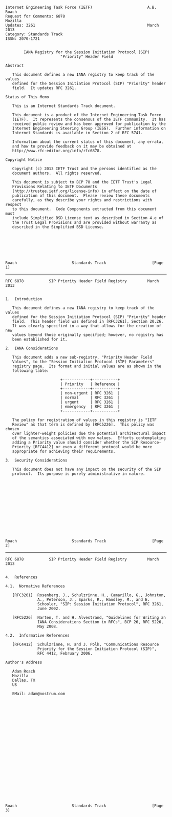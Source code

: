    Internet Engineering Task Force (IETF)                        A.B. Roach
    Request for Comments: 6878                                       Mozilla
    Updates: 3261                                                 March 2013
    Category: Standards Track
    ISSN: 2070-1721


            IANA Registry for the Session Initiation Protocol (SIP)
                            "Priority" Header Field

    Abstract

       This document defines a new IANA registry to keep track of the values
       defined for the Session Initiation Protocol (SIP) "Priority" header
       field.  It updates RFC 3261.

    Status of This Memo

       This is an Internet Standards Track document.

       This document is a product of the Internet Engineering Task Force
       (IETF).  It represents the consensus of the IETF community.  It has
       received public review and has been approved for publication by the
       Internet Engineering Steering Group (IESG).  Further information on
       Internet Standards is available in Section 2 of RFC 5741.

       Information about the current status of this document, any errata,
       and how to provide feedback on it may be obtained at
       http://www.rfc-editor.org/info/rfc6878.

    Copyright Notice

       Copyright (c) 2013 IETF Trust and the persons identified as the
       document authors.  All rights reserved.

       This document is subject to BCP 78 and the IETF Trust's Legal
       Provisions Relating to IETF Documents
       (http://trustee.ietf.org/license-info) in effect on the date of
       publication of this document.  Please review these documents
       carefully, as they describe your rights and restrictions with respect
       to this document.  Code Components extracted from this document must
       include Simplified BSD License text as described in Section 4.e of
       the Trust Legal Provisions and are provided without warranty as
       described in the Simplified BSD License.







    Roach                        Standards Track                    [Page 1]

------------------------------------------------------------------------

``` newpage
RFC 6878           SIP Priority Header Field Registry         March 2013


1.  Introduction

   This document defines a new IANA registry to keep track of the values
   defined for the Session Initiation Protocol (SIP) "Priority" header
   field.  This header field was defined in [RFC3261], Section 20.26.
   It was clearly specified in a way that allows for the creation of new
   values beyond those originally specified; however, no registry has
   been established for it.

2.  IANA Considerations

   This document adds a new sub-registry, "Priority Header Field
   Values", to the "Session Initiation Protocol (SIP) Parameters"
   registry page.  Its format and initial values are as shown in the
   following table:

                        +------------+-----------+
                        | Priority   | Reference |
                        +------------+-----------+
                        | non-urgent | RFC 3261  |
                        | normal     | RFC 3261  |
                        | urgent     | RFC 3261  |
                        | emergency  | RFC 3261  |
                        +------------+-----------+

   The policy for registration of values in this registry is "IETF
   Review" as that term is defined by [RFC5226].  This policy was chosen
   over lighter-weight policies due the potential architectural impact
   of the semantics associated with new values.  Efforts contemplating
   adding a Priority value should consider whether the SIP Resource-
   Priority [RFC4412] or even a different protocol would be more
   appropriate for achieving their requirements.

3.  Security Considerations

   This document does not have any impact on the security of the SIP
   protocol.  Its purpose is purely administrative in nature.














Roach                        Standards Track                    [Page 2]
```

------------------------------------------------------------------------

``` newpage
RFC 6878           SIP Priority Header Field Registry         March 2013


4.  References

4.1.  Normative References

   [RFC3261]  Rosenberg, J., Schulzrinne, H., Camarillo, G., Johnston,
              A., Peterson, J., Sparks, R., Handley, M., and E.
              Schooler, "SIP: Session Initiation Protocol", RFC 3261,
              June 2002.

   [RFC5226]  Narten, T. and H. Alvestrand, "Guidelines for Writing an
              IANA Considerations Section in RFCs", BCP 26, RFC 5226,
              May 2008.

4.2.  Informative References

   [RFC4412]  Schulzrinne, H. and J. Polk, "Communications Resource
              Priority for the Session Initiation Protocol (SIP)",
              RFC 4412, February 2006.

Author's Address

   Adam Roach
   Mozilla
   Dallas, TX
   US

   EMail: adam@nostrum.com
























Roach                        Standards Track                    [Page 3]
```
